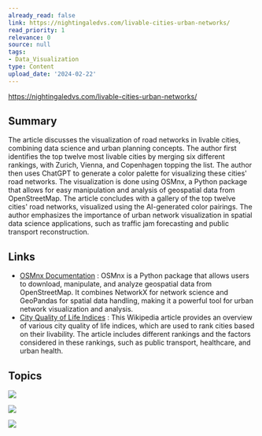 ```yaml
---
already_read: false
link: https://nightingaledvs.com/livable-cities-urban-networks/
read_priority: 1
relevance: 0
source: null
tags:
- Data_Visualization
type: Content
upload_date: '2024-02-22'
---
```


https://nightingaledvs.com/livable-cities-urban-networks/
## Summary

The article discusses the visualization of road networks in livable cities, combining data science and urban planning concepts. The author first identifies the top twelve most livable cities by merging six different rankings, with Zurich, Vienna, and Copenhagen topping the list. The author then uses ChatGPT to generate a color palette for visualizing these cities' road networks. The visualization is done using OSMnx, a Python package that allows for easy manipulation and analysis of geospatial data from OpenStreetMap. The article concludes with a gallery of the top twelve cities' road networks, visualized using the AI-generated color pairings. The author emphasizes the importance of urban network visualization in spatial data science applications, such as traffic jam forecasting and public transport reconstruction.
## Links

- [OSMnx Documentation](https://osmnx.readthedocs.io/en/stable/) : OSMnx is a Python package that allows users to download, manipulate, and analyze geospatial data from OpenStreetMap. It combines NetworkX for network science and GeoPandas for spatial data handling, making it a powerful tool for urban network visualization and analysis.
- [City Quality of Life Indices](https://en.wikipedia.org/wiki/City_quality_of_life_indices) : This Wikipedia article provides an overview of various city quality of life indices, which are used to rank cities based on their livability. The article includes different rankings and the factors considered in these rankings, such as public transport, healthcare, and urban health.

## Topics

![](topics/Concept/15%20minute%20city)

![](topics/Library/OSMnx)

![](topics/Library/NetworkX)